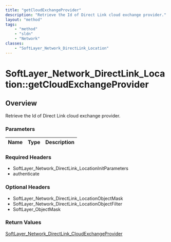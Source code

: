 ```yaml
---
title: "getCloudExchangeProvider"
description: "Retrieve the Id of Direct Link cloud exchange provider."
layout: "method"
tags:
    - "method"
    - "sldn"
    - "Network"
classes:
    - "SoftLayer_Network_DirectLink_Location"
---
```

# SoftLayer_Network_DirectLink_Location::getCloudExchangeProvider
## Overview 
Retrieve the Id of Direct Link cloud exchange provider.

### Parameters 
|Name | Type | Description |
| --- | --- | --- |


### Required Headers
* SoftLayer_Network_DirectLink_LocationInitParameters
* authenticate

### Optional Headers
* SoftLayer_Network_DirectLink_LocationObjectMask
* SoftLayer_Network_DirectLink_LocationObjectFilter
* SoftLayer_ObjectMask

### Return Values
<a href='/reference/datatypes/SoftLayer_Network_DirectLink_CloudExchangeProvider'>SoftLayer_Network_DirectLink_CloudExchangeProvider </a>
